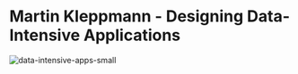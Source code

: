 # Martin Kleppmann - Designing Data-Intensive Applications
![data-intensive-apps-small](https://user-images.githubusercontent.com/4159295/233329214-840d9244-5c76-4c83-888d-8d9da1434427.jpg)
